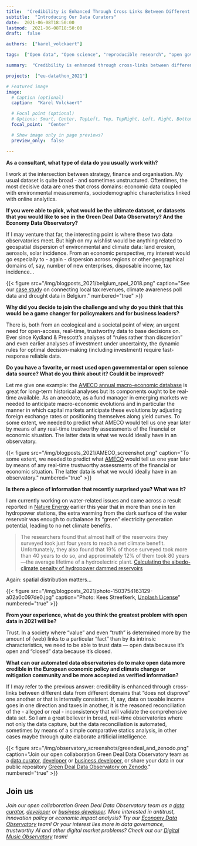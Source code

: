 ```yaml
---
title:  "Credibility is Enhanced Through Cross Links Between Different Data from Different Domains"
subtitle:  "Introducing Our Data Curators"
date:  2021-06-08T18:50:00
lastmod:  2021-06-08T18:50:00
draft:  false

authors:  ["karel_volckaert"]

tags:  ["Open data", "Open science", "reproducible research", "open government"]

summary:  "Credibility is enhanced through cross-links between different data from different domains that “does not disprove” one another or that is internally consistent. If, say, data on taxable income goes in one direction and taxes in another, it is the reasoned reconciliation of the - alleged or real - inconsistency that will validate the comprehensive data set. So I am a great believer in broad, real-time observatories where not only the data capture, but the data reconciliation is automated, sometimes by means of a simple comparative statics analysis, in other cases maybe through quite elaborate artificial intelligence."

projects:  ["eu-datathon_2021"]

# Featured image
image:
  # Caption (optional)
  caption:  "Karel Volckaert"

  # Focal point (optional)
  # Options: Smart, Center, TopLeft, Top, TopRight, Left, Right, BottomLeft, Bottom, BottomRight
  focal_point:  "Center"

  # Show image only in page previews?
  preview_only:  false

---
```


**As a consultant, what type of data do you usually work with?**

I work at the intersection between strategy, finance and organisation. My usual dataset is quite broad - and sometimes unstructured. Oftentimes, the most decisive data are ones that cross domains: economic data coupled with environmental measurements, sociodemographic characteristics linked with online analytics.

**If you were able to pick, what would be the ultimate dataset, or datasets that you would like to see in the Green Deal Data Observatory? And the Economy Data Observatory?**

If I may venture that far, the interesting point is where these two data observatories meet. But high on my wishlist would be anything related to geospatial dispersion of environmental and climate data: land erosion, aerosols, solar incidence. From an economic perspective, my interest would go especially to - again - dispersion across regions or other geographical domains of, say, number of new enterprises, disposable income, tax incidence...


{{< figure src="/img/blogposts_2021/belgium_spei_2018.png" caption="See our [case study](https://greendeal.dataobservatory.eu/post/2021-04-23-belgium-flood-insurance/) on connecting local tax revenues, climate awareness poll data and drought data in Belgium." numbered="true" >}}

**Why did you decide to join the challenge and why do you think that this would be a game changer for policymakers and for business leaders?**

There is, both from an ecological and a societal point of view, an urgent need for open-access, real-time, trustworthy data to base decisions on. Ever since Kydland & Prescott’s analyses of “rules rather than discretion” and even earlier analyses of investment under uncertainty, the dynamic rules for optimal decision-making (including investment) require fast-response reliable data.

**Do you have a favorite, or most used open governmental or open science data source? What do you think about it?  Could it be improved?**

Let me give one example: the [AMECO annual macro-economic database](https://ec.europa.eu/info/business-economy-euro/indicators-statistics/economic-databases/macro-economic-database-ameco/ameco-database_en) is great for long-term historical analyses but its components ought to be real-time available. As an anecdote, as a fund manager in emerging markets we needed to anticipate macro-economic evolutions and in particular the manner in which capital markets anticipate these evolutions by adjusting foreign exchange rates or positioning themselves along yield curves. To some extent, we needed to predict what AMECO would tell us one year later by means of any real-time trustworthy assessments of the financial or economic situation. The latter data is what we would ideally have in an observatory.

{{< figure src="/img/blogposts_2021/AMECO_screenshot.png" caption="To some extent, we needed to predict what [AMECO](https://ec.europa.eu/info/business-economy-euro/indicators-statistics/economic-databases/macro-economic-database-ameco/ameco-database_en) would tell us one year later by means of any real-time trustworthy assessments of the financial or economic situation. The latter data is what we would ideally have in an observatory." numbered="true" >}}

**Is there a piece of information that recently surprised you? What was it?**

I am currently working on water-related issues and came across a result reported in [Nature Energy](https://www.nature.com/articles/s41560-021-00784-y) earlier this year that in more than one in ten hydropower stations, the extra warming from the dark surface of the water reservoir was enough to outbalance its “green” electricity generation potential, leading to no net climate benefits. 

>The researchers found that almost half of the reservoirs they surveyed took just four years to reach a net climate benefit. Unfortunately, they also found that 19% of those surveyed took more than 40 years to do so, and approximately 12% of them took 80 years—the average lifetime of a hydroelectric plant. [Calculating the albedo-climate penalty of hydropower dammed reservoirs](https://techxplore.com/news/2021-03-albedo-climate-penalty-hydropower-reservoirs.html)

Again: spatial distribution matters...

{{< figure src="/img/blogposts_2021/photo-1503754163129-a02a0c097de0.jpg" caption="Photo: Kees Streefkerk, [Unplash License](https://unsplash.com/license)" numbered="true" >}}

**From your experience, what do you think the greatest problem with open data in 2021 will be?**

Trust. In a society where “value” and even “truth” is determined more by the amount of (web) links to a particular “fact” than by its intrinsic characteristics, we need to be able to trust data — open data because it’s open and “closed” data because it’s closed.

**What can our automated data observatories do to make open data more credible in the European economic policy and climate change or mitigation community and be more accepted as verified information?**

If I may refer to the previous answer: credibility is enhanced through cross-links between different data from different domains that “does not disprove” one another or that is internally consistent. If, say, data on taxable income goes in one direction and taxes in another, it is the reasoned reconciliation of the - alleged or real - inconsistency that will validate the comprehensive data set. So I am a great believer in broad, real-time observatories where not only the data capture, but the data reconciliation is automated, sometimes by means of a simple comparative statics analysis, in other cases maybe through quite elaborate artificial intelligence.

{{< figure src="/img/observatory_screenshots/greendeal_and_zenodo.png" caption="Join our open collaboration Green Deal Data Observatory team as a [data curator](/authors/curator), [developer](/authors/developer) or [business developer](/authors/team), or share your data in our public repository [Green Deal Data Observatory on Zenodo](https://zenodo.org/communities/greendeal_observatory/)." numbered="true" >}}

## Join us

*Join our open collaboration Green Deal Data Observatory team as a [data curator](/authors/curator), [developer](/authors/developer) or [business developer](/authors/team). More interested in antitrust, innovation policy or economic impact analysis? Try our [Economy Data Observatory](https://economy.dataobservatory.eu/#contributors) team! Or your interest lies more in data governance, trustworthy AI and other digital market problems? Check out our [Digital Music Observatory](https://music.dataobservatory.eu/#contributors) team!*
